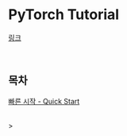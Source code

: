 # PyTorch Tutorial
<p>

[링크]()
</p>

<br>

## 목차

[빠른 시작 - Quick Start](https://github.com/DrMaemi/Study/blob/master/AI/PyTorch/tutorial/quick-start.ipynb)

<br>><br>

## 